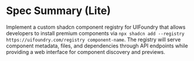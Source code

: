 # Spec Summary (Lite)

Implement a custom shadcn component registry for UIFoundry that allows developers to install premium components via `npx shadcn add --registry https://uifoundry.com/registry component-name`. The registry will serve component metadata, files, and dependencies through API endpoints while providing a web interface for component discovery and previews.
